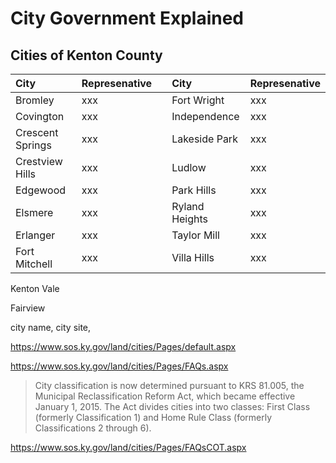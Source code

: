 # City Government Explained 

## Cities of Kenton County 

|City|Represenative| |City|Represenative|  
|:---|:---|:--:|:---|:---|
| Bromley | xxx |  | Fort Wright | xxx |
| Covington | xxx |  | Independence | xxx |
| Crescent Springs | xxx |  | Lakeside Park | xxx |
| Crestview Hills | xxx |  | Ludlow | xxx |
| Edgewood | xxx |  | Park Hills | xxx |
| Elsmere | xxx |  | Ryland Heights | xxx |
| Erlanger | xxx |  | Taylor Mill | xxx |
| Fort Mitchell | xxx |  | Villa Hills | xxx | 

Kenton Vale 

Fairview 



city name, city site, 


https://www.sos.ky.gov/land/cities/Pages/default.aspx 

https://www.sos.ky.gov/land/cities/Pages/FAQs.aspx 

> City classification is now determined pursuant to KRS 81.005, the Municipal Reclassification Reform Act, which became effective January 1, 2015. The Act divides cities into two classes: First Class (formerly Classification 1) and Home Rule Class (formerly Classifications 2 through 6). 

https://www.sos.ky.gov/land/cities/Pages/FAQsCOT.aspx 


